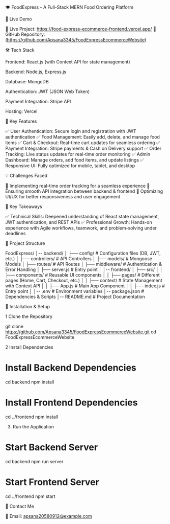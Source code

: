 🍽 FoodExpress - A Full-Stack MERN Food Ordering Platform

🚀 Live Demo

🔗 Live Project: https://food-express-ecommerce-frontend.vercel.app/
🔗 GitHub Repository: (https://github.com/Apsana3345/FoodExpressEcommerceWebsite)

🛠 Tech Stack

Frontend: React.js (with Context API for state management)

Backend: Node.js, Express.js

Database: MongoDB

Authentication: JWT (JSON Web Token)

Payment Integration: Stripe API

Hosting: Vercel 

🔑 Key Features

✅ User Authentication: Secure login and registration with JWT authentication
✅ Food Management: Easily add, delete, and manage food items
✅ Cart & Checkout: Real-time cart updates for seamless ordering
✅ Payment Integration: Stripe payments & Cash on Delivery support
✅ Order Tracking: Live status updates for real-time order monitoring
✅ Admin Dashboard: Manage orders, add food items, and update listings
✅ Responsive UI: Fully optimized for mobile, tablet, and desktop



💡 Challenges Faced

🔹 Implementing real-time order tracking for a seamless experience
🔹 Ensuring smooth API integration between backend & frontend
🔹 Optimizing UI/UX for better responsiveness and user engagement

🎯 Key Takeaways

✅ Technical Skills: Deepened understanding of React state management, JWT authentication, and REST APIs
✅ Professional Growth: Hands-on experience with Agile workflows, teamwork, and problem-solving under deadlines

📂 Project Structure

FoodExpress/
│-- backend/
│   ├── config/       # Configuration files (DB, JWT, etc.)
│   ├── controllers/  # API Controllers
│   ├── models/       # Mongoose Models
│   ├── routes/       # API Routes
│   ├── middleware/   # Authentication & Error Handling
│   ├── server.js     # Entry point
│
│-- frontend/
│   ├── src/
│   │   ├── components/   # Reusable UI components
│   │   ├── pages/        # Different pages (Home, Cart, Checkout, etc.)
│   │   ├── context/      # State Management with Context API
│   │   ├── App.js        # Main App Component
│   │   ├── index.js      # Entry point
│
│-- .env                 # Environment variables
│-- package.json         # Dependencies & Scripts
│-- README.md            # Project Documentation

📜 Installation & Setup

1️ Clone the Repository

git clone https://github.com/Apsana3345/FoodExpressEcommerceWebsite.git
cd FoodExpressEcommerceWebsite

2️ Install Dependencies

# Install Backend Dependencies
cd backend
npm install

# Install Frontend Dependencies
cd ../frontend
npm install



3. Run the Application

# Start Backend Server
cd backend
npm run server

# Start Frontend Server
cd ../frontend
npm start



📧 Contact Me

📩 Email: apsana20580912@example.com
 

